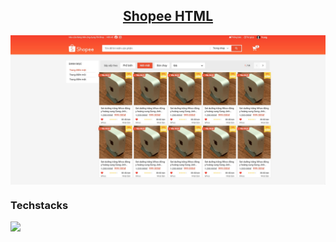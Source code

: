 ## <div align="center"><a href="https://github.com/mrtrunq/shopee_html">Shopee HTML</a></div>

<img src="./assets/img/readme_view.jpg" alt="readme_view" align="center">

### Techstacks

<img src="https://skillicons.dev/icons?i=html,css" />
